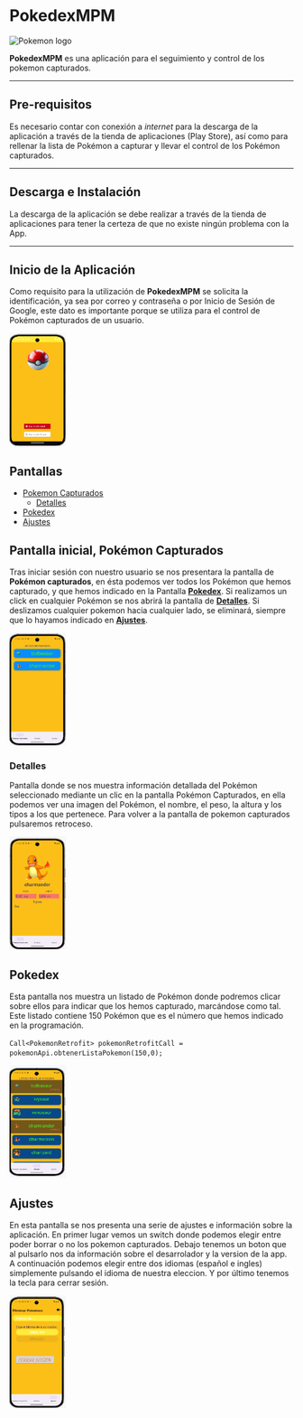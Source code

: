 # PokedexMPM

<img src="https://live.staticflickr.com/4027/4584901866_fcf25b6f4b_b.jpg" alt="Pokemon logo" width="500" height="300">

**PokedexMPM** es una aplicación para el seguimiento y control de los pokemon capturados.
***
## Pre-requisitos

Es necesario contar con conexión a *internet* para la descarga de la aplicación a través de la tienda de aplicaciones (Play Store), así como para rellenar la lista de Pokémon a capturar y llevar el control de los Pokémon capturados. 
***
## Descarga e Instalación

La descarga de la aplicación se debe realizar a través de la tienda de aplicaciones para tener la certeza de que no existe ningún problema con la App.

***
## Inicio de la Aplicación
Como requisito para la utilización de **PokedexMPM** se solicita la identificación, ya sea por correo y contraseña o por Inicio de Sesión de Google, este dato es importante porque se utiliza para el control de Pokémon capturados de un usuario.

<img src="Imagenes/login.png" alt="pantalla inicial, pokemon capturados" width="100" height="200">


## Pantallas
+ [Pokemon Capturados](#capturados)
    + [Detalles](#detalles)
+ [Pokedex](#pokedex)
+ [Ajustes](#ajustes)
  
<a id="capturados"></a>
## Pantalla inicial, **Pokémon Capturados**
Tras iniciar sesión con nuestro usuario se nos presentara la pantalla de **Pokémon capturados**, en ésta podemos ver todos los Pokémon que hemos capturado, y que hemos indicado en la Pantalla [**Pokedex**](#pokedex). Si realizamos un click en cualquier Pokémon se nos abrirá la pantalla de [**Detalles**](#detalles). Si deslizamos cualquier pokemon hacia cualquier lado, se eliminará, siempre que lo hayamos indicado en [**Ajustes**](#ajustes).

<img src="Imagenes/pokemon_capturados.png" alt="pantalla inicial, pokemon capturados" width="100" height="200">

 <a id="detalles"></a>
### Detalles
Pantalla donde se nos muestra información detallada del Pokémon seleccionado mediante un clic en la pantalla Pokémon Capturados, en ella podemos ver una imagen del Pokémon, el nombre, el peso, la altura y los tipos a los que pertenece. Para volver a la pantalla de pokemon capturados pulsaremos retroceso.

<img src="Imagenes/detalles.png" alt="pantalla detalles" width="100" height="200">

 <a id="pokedex"></a>
 
## Pokedex
Esta pantalla nos muestra un listado de Pokémon donde podremos clicar sobre ellos para indicar que los hemos capturado, marcándose como tal.
Este listado contiene 150 Pokémon que es el número que hemos  indicado en la programación.

``Call<PokemonRetrofit> pokemonRetrofitCall = pokemonApi.obtenerListaPokemon(150,0);``

<img src="Imagenes/pokedex.png" alt="pantalla pokedex" width="100" height="200">

<a id=”ajustes”></a>
## Ajustes
En esta pantalla se nos presenta una serie de ajustes e información sobre la aplicación.
En primer lugar vemos un switch donde podemos elegir entre poder borrar o no los pokemon capturados.
Debajo tenemos un boton que al pulsarlo nos da información sobre el desarrolador y la version de la app.
A continuación podemos elegir entre dos idiomas (español e ingles) simplemente pulsando el idioma de nuestra eleccion.
Y por último tenemos la tecla para cerrar sesión.

<img src="Imagenes/setting.png" alt="pantalla ajustes" width="100" height="200">







